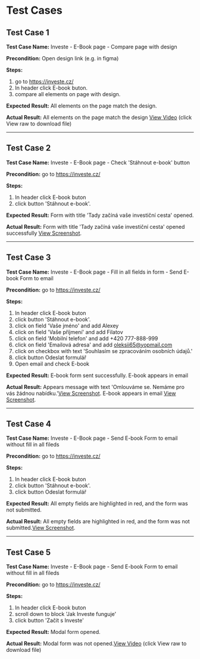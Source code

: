# Test Cases
## Test Case 1
**Test Case Name:** Investe - E-Book page - Compare page with design

**Precondition:** Open design link (e.g. in figma)

**Steps:**  
1. go to https://investe.cz/
2. In header click E-book buton.
3. compare all elements on page with design.

**Expected Result:** 
All elements on the page match the design.

**Actual Result:** 
All elements on the page match the design [View Video](video/video1.mp4) (click View raw to download file)

---

## Test Case 2
**Test Case Name:** Investe - E-Book page - Check 'Stáhnout e-book' button

**Precondition:** go to https://investe.cz/

**Steps:**  
1. In header click E-book buton
2. click button 'Stáhnout e-book'.

**Expected Result:** 
Form with title 'Tady začíná vaše investiční cesta' opened.

**Actual Result:** 
Form with title 'Tady začíná vaše investiční cesta' opened successfully [View Screenshot](screenshots/Screenshot1.png).

---

## Test Case 3
**Test Case Name:** Investe - E-Book page - Fill in all fields in form - Send E-book Form to email

**Precondition:** go to https://investe.cz/

**Steps:**  
1. In header click E-book buton
2. click button 'Stáhnout e-book'.
3. click on field 'Vaše jméno' and add Alexey
4. click on field 'Vaše příjmení' and add Filatov
5. click on field 'Mobilní telefon' and add +420 777-888-999
6. click on field 'Emailová adresa' and add oleksii65@yopmail.com
7. click on checkbox with text 'Souhlasím se zpracováním osobních údajů.'
8. click button Odeslat formulář
9. Open email and check E-book

**Expected Result:** 
E-book form sent successfully. E-book appears in email

**Actual Result:** 
Appears message with text 'Omlouváme se. Nemáme pro vás žádnou nabídku.'[View Screenshot](screenshots/Screenshot2.png). E-book appears in email [View Screenshot](screenshots/Screenshot3.png).

---

## Test Case 4
**Test Case Name:** Investe - E-Book page - Send E-book Form to email without fill in all fileds

**Precondition:** go to https://investe.cz/

**Steps:**  
1. In header click E-book buton
2. click button 'Stáhnout e-book'.
3. click button Odeslat formulář


**Expected Result:** 
All empty fields are highlighted in red, and the form was not submitted.

**Actual Result:** 
All empty fields are highlighted in red, and the form was not submitted.[View Screenshot](screenshots/Screenshot4.png).

---

## Test Case 5
**Test Case Name:** Investe - E-Book page - Send E-book Form to email without fill in all fileds

**Precondition:** go to https://investe.cz/

**Steps:**  
1. In header click E-book buton
2. scroll down to block 'Jak Investe funguje'
3. click button 'Začít s Investe'


**Expected Result:** 
Modal form opened.

**Actual Result:** 
Modal form was not opened.[View Video](video/video2.mp4) (click View raw to download file)


